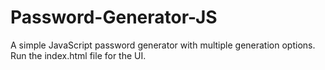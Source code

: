 # Password-Generator-JS
A simple JavaScript password generator with multiple generation options.
Run the index.html file for the UI.
